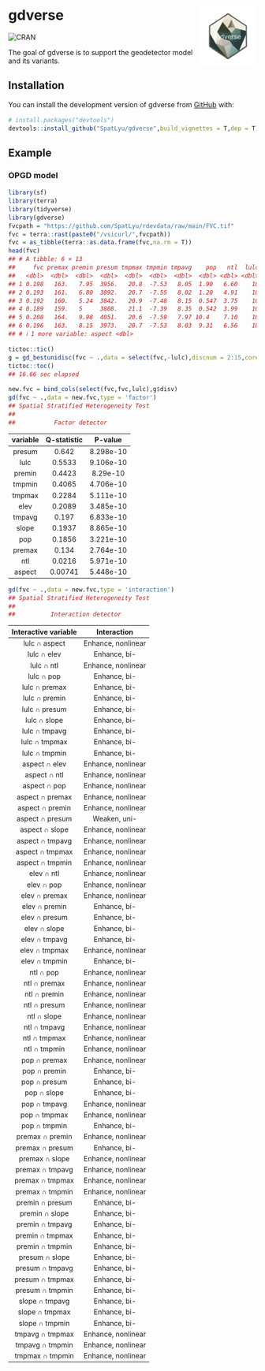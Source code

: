
<!-- README.md is generated from README.Rmd. Please edit that file -->

# gdverse <img src="man/figures/logo.png" align="right" height="120"/>

<!-- badges: start -->

![CRAN](https://www.r-pkg.org/badges/version/gdverse)
<!-- badges: end -->

The goal of gdverse is to support the geodetector model and its
variants.

## Installation

You can install the development version of gdverse from
[GitHub](https://github.com/) with:

``` r
# install.packages("devtools")
devtools::install_github("SpatLyu/gdverse",build_vignettes = T,dep = T)
```

## Example

### OPGD model

``` r
library(sf)
library(terra)
library(tidyverse)
library(gdverse)
fvcpath = "https://github.com/SpatLyu/rdevdata/raw/main/FVC.tif"
fvc = terra::rast(paste0("/vsicurl/",fvcpath))
fvc = as_tibble(terra::as.data.frame(fvc,na.rm = T))
head(fvc)
## # A tibble: 6 × 13
##     fvc premax premin presum tmpmax tmpmin tmpavg    pop   ntl  lulc  elev slope
##   <dbl>  <dbl>  <dbl>  <dbl>  <dbl>  <dbl>  <dbl>  <dbl> <dbl> <dbl> <dbl> <dbl>
## 1 0.198   163.   7.95  3956.   20.8  -7.53   8.05  1.90   6.60    10 1758.  2.65
## 2 0.193   161.   6.80  3892.   20.7  -7.55   8.02  1.20   4.91    10 1754.  3.45
## 3 0.192   160.   5.24  3842.   20.9  -7.48   8.15  0.547  3.75    10 1722.  3.96
## 4 0.189   159.   5     3808.   21.1  -7.39   8.35  0.542  3.99    10 1672.  2.90
## 5 0.208   164.   9.98  4051.   20.6  -7.59   7.97 10.4    7.10    10 1780.  1.94
## 6 0.196   163.   8.15  3973.   20.7  -7.53   8.03  9.31   6.56    10 1755.  3.01
## # ℹ 1 more variable: aspect <dbl>
```

``` r
tictoc::tic()
g = gd_bestunidisc(fvc ~ .,data = select(fvc,-lulc),discnum = 2:15,cores = 6)
tictoc::toc()
## 16.66 sec elapsed
```

``` r
new.fvc = bind_cols(select(fvc,fvc,lulc),g$disv)
gd(fvc ~ .,data = new.fvc,type = 'factor')
## Spatial Stratified Heterogeneity Test 
##  
##           Factor detector
```

| variable | Q-statistic |  P-value  |
|:--------:|:-----------:|:---------:|
|  presum  |    0.642    | 8.298e-10 |
|   lulc   |   0.5533    | 9.106e-10 |
|  premin  |   0.4423    | 8.29e-10  |
|  tmpmin  |   0.4065    | 4.706e-10 |
|  tmpmax  |   0.2284    | 5.111e-10 |
|   elev   |   0.2089    | 3.485e-10 |
|  tmpavg  |    0.197    | 6.833e-10 |
|  slope   |   0.1937    | 8.865e-10 |
|   pop    |   0.1856    | 3.221e-10 |
|  premax  |    0.134    | 2.764e-10 |
|   ntl    |   0.0216    | 5.971e-10 |
|  aspect  |   0.00741   | 5.448e-10 |

``` r
gd(fvc ~ .,data = new.fvc,type = 'interaction')
## Spatial Stratified Heterogeneity Test 
##  
##          Interaction detector
```

| Interactive variable |    Interaction     |
|:--------------------:|:------------------:|
|    lulc ∩ aspect     | Enhance, nonlinear |
|     lulc ∩ elev      |    Enhance, bi-    |
|      lulc ∩ ntl      | Enhance, nonlinear |
|      lulc ∩ pop      |    Enhance, bi-    |
|    lulc ∩ premax     |    Enhance, bi-    |
|    lulc ∩ premin     |    Enhance, bi-    |
|    lulc ∩ presum     |    Enhance, bi-    |
|     lulc ∩ slope     |    Enhance, bi-    |
|    lulc ∩ tmpavg     |    Enhance, bi-    |
|    lulc ∩ tmpmax     |    Enhance, bi-    |
|    lulc ∩ tmpmin     |    Enhance, bi-    |
|    aspect ∩ elev     | Enhance, nonlinear |
|     aspect ∩ ntl     | Enhance, nonlinear |
|     aspect ∩ pop     | Enhance, nonlinear |
|   aspect ∩ premax    | Enhance, nonlinear |
|   aspect ∩ premin    | Enhance, nonlinear |
|   aspect ∩ presum    |    Weaken, uni-    |
|    aspect ∩ slope    | Enhance, nonlinear |
|   aspect ∩ tmpavg    | Enhance, nonlinear |
|   aspect ∩ tmpmax    | Enhance, nonlinear |
|   aspect ∩ tmpmin    | Enhance, nonlinear |
|      elev ∩ ntl      | Enhance, nonlinear |
|      elev ∩ pop      | Enhance, nonlinear |
|    elev ∩ premax     | Enhance, nonlinear |
|    elev ∩ premin     |    Enhance, bi-    |
|    elev ∩ presum     |    Enhance, bi-    |
|     elev ∩ slope     |    Enhance, bi-    |
|    elev ∩ tmpavg     |    Enhance, bi-    |
|    elev ∩ tmpmax     | Enhance, nonlinear |
|    elev ∩ tmpmin     |    Enhance, bi-    |
|      ntl ∩ pop       | Enhance, nonlinear |
|     ntl ∩ premax     | Enhance, nonlinear |
|     ntl ∩ premin     | Enhance, nonlinear |
|     ntl ∩ presum     | Enhance, nonlinear |
|     ntl ∩ slope      | Enhance, nonlinear |
|     ntl ∩ tmpavg     | Enhance, nonlinear |
|     ntl ∩ tmpmax     | Enhance, nonlinear |
|     ntl ∩ tmpmin     | Enhance, nonlinear |
|     pop ∩ premax     | Enhance, nonlinear |
|     pop ∩ premin     |    Enhance, bi-    |
|     pop ∩ presum     |    Enhance, bi-    |
|     pop ∩ slope      |    Enhance, bi-    |
|     pop ∩ tmpavg     | Enhance, nonlinear |
|     pop ∩ tmpmax     | Enhance, nonlinear |
|     pop ∩ tmpmin     |    Enhance, bi-    |
|   premax ∩ premin    | Enhance, nonlinear |
|   premax ∩ presum    |    Enhance, bi-    |
|    premax ∩ slope    | Enhance, nonlinear |
|   premax ∩ tmpavg    | Enhance, nonlinear |
|   premax ∩ tmpmax    | Enhance, nonlinear |
|   premax ∩ tmpmin    | Enhance, nonlinear |
|   premin ∩ presum    |    Enhance, bi-    |
|    premin ∩ slope    |    Enhance, bi-    |
|   premin ∩ tmpavg    |    Enhance, bi-    |
|   premin ∩ tmpmax    |    Enhance, bi-    |
|   premin ∩ tmpmin    |    Enhance, bi-    |
|    presum ∩ slope    |    Enhance, bi-    |
|   presum ∩ tmpavg    |    Enhance, bi-    |
|   presum ∩ tmpmax    |    Enhance, bi-    |
|   presum ∩ tmpmin    |    Enhance, bi-    |
|    slope ∩ tmpavg    |    Enhance, bi-    |
|    slope ∩ tmpmax    |    Enhance, bi-    |
|    slope ∩ tmpmin    |    Enhance, bi-    |
|   tmpavg ∩ tmpmax    | Enhance, nonlinear |
|   tmpavg ∩ tmpmin    | Enhance, nonlinear |
|   tmpmax ∩ tmpmin    | Enhance, nonlinear |
